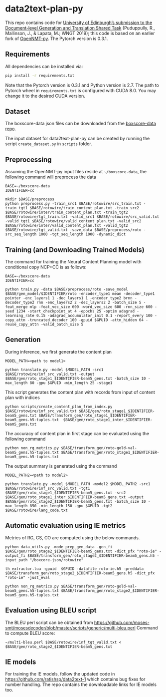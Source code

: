 # data2text-plan-py

This repo contains code for [University of Edinburgh’s submission to the Document-level Generation and Translation Shared Task](https://www.aclweb.org/anthology/D19-5630.pdf) (Puduppully, R., Mallinson, J., & Lapata, M.; WNGT 2019); this code is based on an earlier fork of [OpenNMT-py](https://github.com/OpenNMT/OpenNMT-py). The Pytorch version is 0.3.1.

## Requirements

All dependencies can be installed via:

```bash
pip install -r requirements.txt
```
Note that the Pytorch version is 0.3.1 and Python version is 2.7.
The path to Pytorch wheel in ```requirements.txt``` is configured with CUDA 8.0. You may change it to the desired CUDA version.

## Dataset

The boxscore-data json files can be downloaded from the [boxscore-data repo](https://github.com/harvardnlp/boxscore-data).

The input dataset for data2text-plan-py can be created by running the script ```create_dataset.py``` in ```scripts``` folder.

## Preprocessing
Assuming the OpenNMT-py input files reside at `~/boxscore-data`, the following command will preprocess the data

```
BASE=~/boxscore-data
IDENTIFIER=cc

mkdir $BASE/preprocess
python preprocess.py -train_src1 $BASE/rotowire/src_train.txt -train_tgt1 $BASE/rotowire/train_content_plan.txt -train_src2 $BASE/rotowire/inter/train_content_plan.txt -train_tgt2 $BASE/rotowire/tgt_train.txt -valid_src1 $BASE/rotowire/src_valid.txt -valid_tgt1 $BASE/rotowire/valid_content_plan.txt -valid_src2 $BASE/rotowire/inter/valid_content_plan.txt -valid_tgt2 $BASE/rotowire/tgt_valid.txt -save_data $BASE/preprocess/roto -src_seq_length 1000 -tgt_seq_length 1000 -dynamic_dict
```

## Training (and Downloading Trained Models)
The command for training the Neural Content Planning model with conditional copy NCP+CC is as follows:
```
BASE=~/boxscore-data
IDENTIFIER=cc

python train.py -data $BASE/preprocess/roto -save_model $BASE/gen_model/$IDENTIFIER/roto -encoder_type1 mean -decoder_type1 pointer -enc_layers1 1 -dec_layers1 1 -encoder_type2 brnn -decoder_type2 rnn -enc_layers2 2 -dec_layers2 2 -batch_size 5 -feat_merge mlp -feat_vec_size 600 -word_vec_size 600 -rnn_size 600 -seed 1234 -start_checkpoint_at 4 -epochs 25 -optim adagrad -learning_rate 0.15 -adagrad_accumulator_init 0.1 -report_every 100 -copy_attn -truncated_decoder 100 -gpuid $GPUID -attn_hidden 64 -reuse_copy_attn -valid_batch_size 5
```

## Generation
During inference, we first generate the content plan

```
MODEL_PATH=<path to model1>

python translate.py -model $MODEL_PATH -src1 $BASE/rotowire/inf_src_valid.txt -output $BASE/gen/roto_stage1_$IDENTIFIER-beam5_gens.txt -batch_size 10 -max_length 80 -gpu $GPUID -min_length 25 -stage1 
```

This script generates the content plan with records from input of content plan with indices
```
python scripts/create_content_plan_from_index.py $BASE/rotowire/inf_src_valid.txt $BASE/gen/roto_stage1_$IDENTIFIER-beam5_gens.txt $BASE/transform_gen/roto_stage1_$IDENTIFIER-beam5_gens.h5-tuples.txt  $BASE/gen/roto_stage1_inter_$IDENTIFIER-beam5_gens.txt
```

The accuracy of content plan in first stage can be evaluated using the following command
```
python non_rg_metrics.py $BASE/transform_gen/roto-gold-val-beam5_gens.h5-tuples.txt $BASE/transform_gen/roto_stage1_$IDENTIFIER-beam5_gens.h5-tuples.txt 
```

The output summary is generated using the command
```
MODEL_PATH2=<path to model2>

python translate.py -model $MODEL_PATH -model2 $MODEL_PATH2 -src1 $BASE/rotowire/inf_src_valid.txt -tgt1 $BASE/gen/roto_stage1_$IDENTIFIER-beam5_gens.txt -src2 $BASE/gen/roto_stage1_inter_$IDENTIFIER-beam5_gens.txt -output $BASE/gen/roto_stage2_$IDENTIFIER-beam5_gens.txt -batch_size 10 -max_length 850 -min_length 150 -gpu $GPUID -tgt2 $BASE/rotowire/lang_code.txt
```

## Automatic evaluation using IE metrics
Metrics of RG, CS, CO are computed using the below commands.
```
python data_utils.py -mode prep_gen_data -gen_fi $BASE/gen/roto_stage2_$IDENTIFIER-beam5_gens.txt -dict_pfx "roto-ie" -output_fi $BASE/transform_gen/roto_stage2_$IDENTIFIER-beam5_gens.h5 -input_path "/boxcore-json/rotowire"

th extractor.lua -gpuid  $GPUID -datafile roto-ie.h5 -preddata $BASE/transform_gen/roto_stage2_$IDENTIFIER-beam5_gens.h5 -dict_pfx "roto-ie" -just_eval

python non_rg_metrics.py $BASE/transform_gen/roto-gold-val-beam5_gens.h5-tuples.txt $BASE/transform_gen/roto_stage2_$IDENTIFIER-beam5_gens.h5-tuples.txt 
```

## Evaluation using BLEU script
The BLEU perl script can be obtained from  https://github.com/moses-smt/mosesdecoder/blob/master/scripts/generic/multi-bleu.perl
Command to compute BLEU score:
```
~/multi-bleu.perl $BASE/rotowire/inf_tgt_valid.txt < $BASE/gen/roto_stage2_$IDENTIFIER-beam5_gens.txt
```

## IE models
For training the IE models, follow the updated code in https://github.com/ratishsp/data2text-1 which contains bug fixes for number handling. The repo contains the downloadable links for IE models too.
